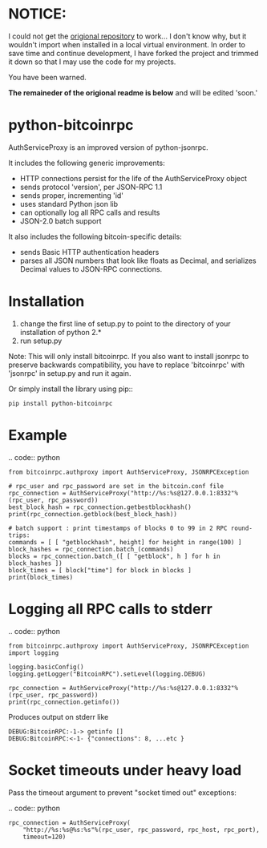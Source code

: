 # NOTICE:

I could not get the [origional repository](https://github.com/jgarzik/python-bitcoinrpc) to work... I don't know why, but it wouldn't import when installed in a local virtual environment.  In order to save time and continue development, I have forked the project and trimmed it down so that I may use the code for my projects.

You have been warned.

__The remaineder of the origional readme is below__ and will be edited 'soon.'


# python-bitcoinrpc

AuthServiceProxy is an improved version of python-jsonrpc.

It includes the following generic improvements:

* HTTP connections persist for the life of the AuthServiceProxy object
* sends protocol 'version', per JSON-RPC 1.1
* sends proper, incrementing 'id'
* uses standard Python json lib
* can optionally log all RPC calls and results
* JSON-2.0 batch support

It also includes the following bitcoin-specific details:

* sends Basic HTTP authentication headers
* parses all JSON numbers that look like floats as Decimal,
  and serializes Decimal values to JSON-RPC connections.

Installation
============

1. change the first line of setup.py to point to the directory of your installation of python 2.*
2. run setup.py

Note: This will only install bitcoinrpc. If you also want to install jsonrpc to preserve 
backwards compatibility, you have to replace 'bitcoinrpc' with 'jsonrpc' in setup.py and run it again.

Or simply install the library using pip::

    pip install python-bitcoinrpc

Example
=======
.. code:: python

    from bitcoinrpc.authproxy import AuthServiceProxy, JSONRPCException

    # rpc_user and rpc_password are set in the bitcoin.conf file
    rpc_connection = AuthServiceProxy("http://%s:%s@127.0.0.1:8332"%(rpc_user, rpc_password))
    best_block_hash = rpc_connection.getbestblockhash()
    print(rpc_connection.getblock(best_block_hash))

    # batch support : print timestamps of blocks 0 to 99 in 2 RPC round-trips:
    commands = [ [ "getblockhash", height] for height in range(100) ]
    block_hashes = rpc_connection.batch_(commands)
    blocks = rpc_connection.batch_([ [ "getblock", h ] for h in block_hashes ])
    block_times = [ block["time"] for block in blocks ]
    print(block_times)

Logging all RPC calls to stderr
===============================
.. code:: python

    from bitcoinrpc.authproxy import AuthServiceProxy, JSONRPCException
    import logging

    logging.basicConfig()
    logging.getLogger("BitcoinRPC").setLevel(logging.DEBUG)

    rpc_connection = AuthServiceProxy("http://%s:%s@127.0.0.1:8332"%(rpc_user, rpc_password))
    print(rpc_connection.getinfo())

Produces output on stderr like

    DEBUG:BitcoinRPC:-1-> getinfo []
    DEBUG:BitcoinRPC:<-1- {"connections": 8, ...etc }

Socket timeouts under heavy load
================================
Pass the timeout argument to prevent "socket timed out" exceptions:

.. code:: python

    rpc_connection = AuthServiceProxy(
        "http://%s:%s@%s:%s"%(rpc_user, rpc_password, rpc_host, rpc_port),
        timeout=120)
